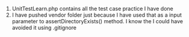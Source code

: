 1. UnitTestLearn.php contains all the test case practice I have done
2. I have pushed vendor folder just because I have used that as a 
	input parameter to assertDirectoryExists() method. 
	I know the I could have avoided it using .gitignore
 